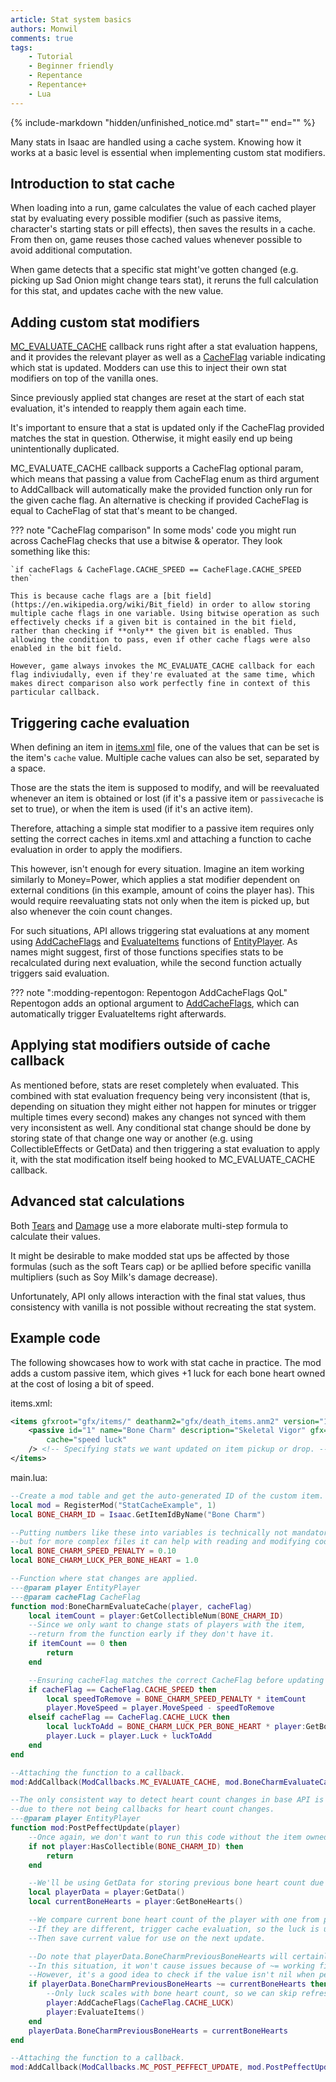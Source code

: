 ```yaml
---
article: Stat system basics
authors: Monwil
comments: true
tags:
    - Tutorial
    - Beginner friendly
    - Repentance
    - Repentance+
    - Lua
---
```


{% include-markdown "hidden/unfinished_notice.md" start="<!-- start -->" end="<!-- end -->" %}

Many stats in Isaac are handled using a cache system. Knowing how it works at a basic level is essential when implementing custom stat modifiers.

## Introduction to stat cache

When loading into a run, game calculates the value of each cached player stat by evaluating every possible modifier (such as passive items, character's starting stats or pill effects), then saves the results in a cache. From then on, game reuses those cached values whenever possible to avoid additional computation.

When game detects that a specific stat might've gotten changed (e.g. picking up Sad Onion might change tears stat), it reruns the full calculation for this stat, and updates cache with the new value.

## Adding custom stat modifiers

[MC_EVALUATE_CACHE](https://wofsauge.github.io/IsaacDocs/rep/enums/ModCallbacks.html#mc_evaluate_cache) callback runs right after a stat evaluation happens, and it provides the relevant player as well as a [CacheFlag](https://wofsauge.github.io/IsaacDocs/rep/enums/CacheFlag.html) variable indicating which stat is updated. Modders can use this to inject their own stat modifiers on top of the vanilla ones.

Since previously applied stat changes are reset at the start of each stat evaluation, it's intended to reapply them again each time.

It's important to ensure that a stat is updated only if the CacheFlag provided matches the stat in question. Otherwise, it might easily end up being unintentionally duplicated. 

MC_EVALUATE_CACHE callback supports a CacheFlag optional param, which means that passing a value from CacheFlag enum as third argument to AddCallback will automatically make the provided function only run for the given cache flag. An alternative is checking if provided CacheFlag is equal to CacheFlag of stat that's meant to be changed.

??? note "CacheFlag comparison"
    In some mods' code you might run across CacheFlag checks that use a bitwise & operator. They look something like this:

    `if cacheFlags & CacheFlage.CACHE_SPEED == CacheFlage.CACHE_SPEED then`

    This is because cache flags are a [bit field](https://en.wikipedia.org/wiki/Bit_field) in order to allow storing multiple cache flags in one variable. Using bitwise operation as such effectively checks if a given bit is contained in the bit field, rather than checking if **only** the given bit is enabled. Thus allowing the condition to pass, even if other cache flags were also enabled in the bit field.

    However, game always invokes the MC_EVALUATE_CACHE callback for each flag indiviudally, even if they're evaluated at the same time, which makes direct comparison also work perfectly fine in context of this particular callback.

## Triggering cache evaluation
When defining an item in [items.xml](https://wofsauge.github.io/IsaacDocs/rep/xml/items.html) file, one of the values that can be set is the item's `cache` value. Multiple cache values can also be set, separated by a space.

Those are the stats the item is supposed to modify, and will be reevaluated whenever an item is obtained or lost (if it's a passive item or `passivecache` is set to true), or when the item is used (if it's an active item).

Therefore, attaching a simple stat modifier to a passive item requires only setting the correct caches in items.xml and attaching a function to cache evaluation in order to apply the modifiers.

This however, isn't enough for every situation. Imagine an item working similarly to Money=Power, which applies a stat modifier dependent on external conditions (in this example, amount of coins the player has). This would require reevaluating stats not only when the item is picked up, but also whenever the coin count changes.

For such situations, API allows triggering stat evaluations at any moment using [AddCacheFlags](https://wofsauge.github.io/IsaacDocs/rep/EntityPlayer.html) and [EvaluateItems](https://wofsauge.github.io/IsaacDocs/rep/EntityPlayer.html) functions of [EntityPlayer](https://wofsauge.github.io/IsaacDocs/rep/EntityPlayer.html). As names might suggest, first of those functions specifies stats to be recalculated during next evaluation, while the second function actually triggers said evaluation.

??? note ":modding-repentogon: Repentogon AddCacheFlags QoL"
    Repentogon adds an optional argument to [AddCacheFlags](https://repentogon.com/EntityPlayer.html#addcacheflags), which can automatically trigger EvaluateItems right afterwards.

## Applying stat modifiers outside of cache callback
As mentioned before, stats are reset completely when evaluated. This combined with stat evaluation frequency being very inconsistent
(that is, depending on situation they might either not happen for minutes or trigger multiple times every second) makes any changes not synced with them very inconsistent as well. Any conditional stat change should be done by storing state of that change one way or another (e.g. using CollectibleEffects or GetData) and then triggering a stat evaluation to apply it, with the stat modification itself being hooked to MC_EVALUATE_CACHE callback.

## Advanced stat calculations
Both [Tears](https://bindingofisaacrebirth.wiki.gg/wiki/Tears#Tear_Delay_Calculation) and [Damage](https://bindingofisaacrebirth.wiki.gg/wiki/Damage#Effective_Damage) use a more elaborate multi-step formula to calculate their values.

It might be desirable to make modded stat ups be affected by those formulas (such as the soft Tears cap) or be apllied before specific vanilla multipliers (such as Soy Milk's damage decrease).

Unfortunately, API only allows interaction with the final stat values, thus consistency with vanilla is not possible without recreating the stat system.


## Example code
The following showcases how to work with stat cache in practice. The mod adds a custom passive item, which gives +1 luck for each bone heart owned at the cost of losing a bit of speed.

items.xml:
```xml
<items gfxroot="gfx/items/" deathanm2="gfx/death_items.anm2" version="1">
    <passive id="1" name="Bone Charm" description="Skeletal Vigor" gfx="placeholder.png" quality="0" tags="summonable nolostbr"
        cache="speed luck" 
	/> <!-- Specifying stats we want updated on item pickup or drop. -->
</items>
```

main.lua:
```lua
--Create a mod table and get the auto-generated ID of the custom item.
local mod = RegisterMod("StatCacheExample", 1)
local BONE_CHARM_ID = Isaac.GetItemIdByName("Bone Charm")

--Putting numbers like these into variables is technically not mandatory,
--but for more complex files it can help with reading and modifying code.
local BONE_CHARM_SPEED_PENALTY = 0.10
local BONE_CHARM_LUCK_PER_BONE_HEART = 1.0

--Function where stat changes are applied.
---@param player EntityPlayer
---@param cacheFlag CacheFlag
function mod:BoneCharmEvaluateCache(player, cacheFlag)
    local itemCount = player:GetCollectibleNum(BONE_CHARM_ID)
    --Since we only want to change stats of players with the item,
    --return from the function early if they don't have it.
    if itemCount == 0 then
        return
    end

    --Ensuring cacheFlag matches the correct CacheFlag before updating a stat.
    if cacheFlag == CacheFlag.CACHE_SPEED then
        local speedToRemove = BONE_CHARM_SPEED_PENALTY * itemCount
        player.MoveSpeed = player.MoveSpeed - speedToRemove
    elseif cacheFlag == CacheFlag.CACHE_LUCK then
        local luckToAdd = BONE_CHARM_LUCK_PER_BONE_HEART * player:GetBoneHearts() * itemCount
        player.Luck = player.Luck + luckToAdd
    end
end

--Attaching the function to a callback.
mod:AddCallback(ModCallbacks.MC_EVALUATE_CACHE, mod.BoneCharmEvaluateCache)

--The only consistent way to detect heart count changes in base API is checking them every single frame,
--due to there not being callbacks for heart count changes.
---@param player EntityPlayer
function mod:PostPeffectUpdate(player)
    --Once again, we don't want to run this code without the item owned.
    if not player:HasCollectible(BONE_CHARM_ID) then
        return
    end

    --We'll be using GetData for storing previous bone heart count due to its simplicity.
    local playerData = player:GetData()
    local currentBoneHearts = player:GetBoneHearts()

    --We compare current bone heart count of the player with one from previous frame.
    --If they are different, trigger cache evaluation, so the luck is updated to match new value.
    --Then save current value for use on the next update.

    --Do note that playerData.BoneCharmPreviousBoneHearts will certainly be nil here at some point due to not being initialised before.
    --In this situation, it won't cause issues because of ~= working fine with nil.
    --However, it's a good idea to check if the value isn't nil when performing other operations.
    if playerData.BoneCharmPreviousBoneHearts ~= currentBoneHearts then
        --Only luck scales with bone heart count, so we can skip refreshing speed here.
        player:AddCacheFlags(CacheFlag.CACHE_LUCK)
        player:EvaluateItems()
    end
    playerData.BoneCharmPreviousBoneHearts = currentBoneHearts
end

--Attaching the function to a callback.
mod:AddCallback(ModCallbacks.MC_POST_PEFFECT_UPDATE, mod.PostPeffectUpdate)
```